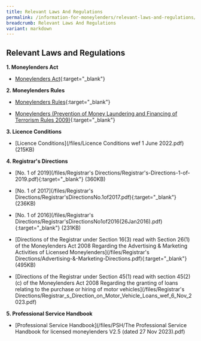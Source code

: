 ```yaml
---
title: Relevant Laws And Regulations
permalink: /information-for-moneylenders/relevant-laws-and-regulations/
breadcrumb: Relevant Laws And Regulations
variant: markdown
---
```

Relevant Laws and Regulations
---
**1. Moneylenders Act**<br>
* [Moneylenders Act](https://sso.agc.gov.sg/Act/MA2008){:target="_blank"}

**2. Moneylenders Rules**<br>
* [Moneylenders Rules](https://sso.agc.gov.sg/SL/MA2008-S72-2009?DocDate=20181116){:target="_blank"}
  
* [Moneylenders (Prevention of Money Laundering and Financing of Terrorism Rules 2009)](https://sso.agc.gov.sg/SL/MA2008-S73-2009?DocDate=20150831){:target="_blank"}

**3. Licence Conditions**<br>
* [Licence Conditions](/files/Licence Conditions wef 1 June 2022.pdf) (215KB)

**4. Registrar's Directions**<br>
* [No. 1 of 2019](/files/Registrar's Directions/Registrar's-Directions-1-of-2019.pdf){:target="_blank"} (360KB)

* [No. 1 of 2017](/files/Registrar's Directions/Registrar'sDirectionsNo.1of2017.pdf){:target="_blank"} (236KB)

* [No. 1 of 2016](/files/Registrar's Directions/Registrar'sDirectionsNo1of2016(26Jan2016).pdf){:target="_blank"} (231KB)

* [Directions of the Registrar under Section 16(3) read with Section 26(1) of the Moneylenders Act 2008 Regarding the Advertising &amp; Marketing Activities of Licensed Moneylenders](/files/Registrar's Directions/Advertising-&amp;-Marketing-Directions.pdf){:target="_blank"} (495KB)
* [Directions of the Registrar under Section 45(1) read with section 45(2)(c) of the Moneylenders Act 2008 Regarding the granting of loans relating to the purchase or hiring of motor vehicles](/files/Registrar's Directions/Registrar_s_Direction_on_Motor_Vehicle_Loans_wef_6_Nov_2023.pdf)

**5. Professional Service Handbook**<br>
* [Professional Service Handbook](/files/PSH/The Professional Service Handbook for licensed moneylenders V2.5 (dated 27 Nov 2023).pdf)
